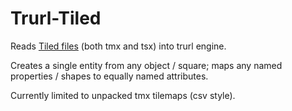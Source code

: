 # Trurl-Tiled

Reads [Tiled files](https://doc.mapeditor.org/en/stable/reference/tmx-map-format/) (both tmx and tsx) into trurl engine.

Creates a single entity from any object / square; maps 
any named properties / shapes to equally named attributes.

Currently limited to unpacked tmx tilemaps (csv style).

